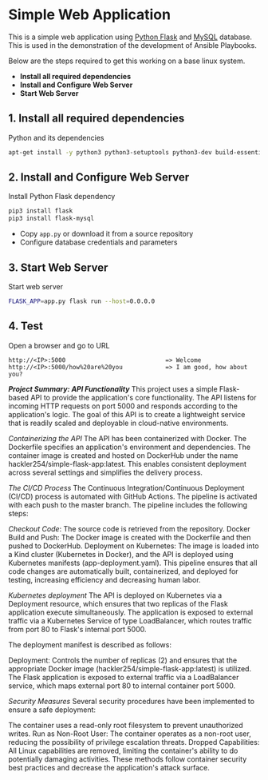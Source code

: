 # Simple Web Application

This is a simple web application using [Python Flask](http://flask.pocoo.org/) and [MySQL](https://www.mysql.com/) database. 
This is used in the demonstration of the development of Ansible Playbooks.
  
  Below are the steps required to get this working on a base linux system.
  
  - **Install all required dependencies**
  - **Install and Configure Web Server**
  - **Start Web Server**
   
## 1. Install all required dependencies
  
  Python and its dependencies
  ```bash
  apt-get install -y python3 python3-setuptools python3-dev build-essential python3-pip default-libmysqlclient-dev
  ```
   
## 2. Install and Configure Web Server

Install Python Flask dependency
```bash
pip3 install flask
pip3 install flask-mysql
```

- Copy `app.py` or download it from a source repository
- Configure database credentials and parameters 

## 3. Start Web Server

Start web server
```bash
FLASK_APP=app.py flask run --host=0.0.0.0
```

## 4. Test

Open a browser and go to URL
```
http://<IP>:5000                            => Welcome
http://<IP>:5000/how%20are%20you            => I am good, how about you?
```




***Project Summary: API Functionality***
This project uses a simple Flask-based API to provide the application's core functionality. The API listens for incoming HTTP requests on port 5000 and responds according to the application's logic. The goal of this API is to create a lightweight service that is readily scaled and deployable in cloud-native environments.

*Containerizing the API*
The API has been containerized with Docker. The Dockerfile specifies an application's environment and dependencies. The container image is created and hosted on DockerHub under the name hackler254/simple-flask-app:latest. This enables consistent deployment across several settings and simplifies the delivery process.

*The CI/CD Process*
The Continuous Integration/Continuous Deployment (CI/CD) process is automated with GitHub Actions. The pipeline is activated with each push to the master branch. The pipeline includes the following steps:

*Checkout Code*: The source code is retrieved from the repository.
Docker Build and Push: The Docker image is created with the Dockerfile and then pushed to DockerHub.
Deployment on Kubernetes: The image is loaded into a Kind cluster (Kubernetes in Docker), and the API is deployed using Kubernetes manifests (app-deployment.yaml).
This pipeline ensures that all code changes are automatically built, containerized, and deployed for testing, increasing efficiency and decreasing human labor.

*Kubernetes deployment*
The API is deployed on Kubernetes via a Deployment resource, which ensures that two replicas of the Flask application execute simultaneously. The application is exposed to external traffic via a Kubernetes Service of type LoadBalancer, which routes traffic from port 80 to Flask's internal port 5000.

The deployment manifest is described as follows:

Deployment: Controls the number of replicas (2) and ensures that the appropriate Docker image (hackler254/simple-flask-app:latest) is utilized.
The Flask application is exposed to external traffic via a LoadBalancer service, which maps external port 80 to internal container port 5000.

*Security Measures*
Several security procedures have been implemented to ensure a safe deployment:

The container uses a read-only root filesystem to prevent unauthorized writes.
Run as Non-Root User: The container operates as a non-root user, reducing the possibility of privilege escalation threats.
Dropped Capabilities: All Linux capabilities are removed, limiting the container's ability to do potentially damaging activities.
These methods follow container security best practices and decrease the application's attack surface.
